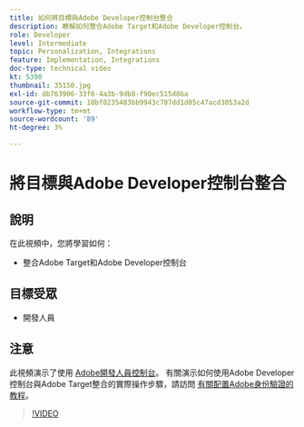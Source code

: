 ```yaml
---
title: 如何將目標與Adobe Developer控制台整合
description: 瞭解如何整合Adobe Target和Adobe Developer控制台。
role: Developer
level: Intermediate
topic: Personalization, Integrations
feature: Implementation, Integrations
doc-type: technical video
kt: 5390
thumbnail: 35150.jpg
exl-id: db763906-33f6-4a3b-9db8-f90ec515d8ba
source-git-commit: 10bf0235483bb9943c787dd1d05c47acd3053a2d
workflow-type: tm+mt
source-wordcount: '89'
ht-degree: 3%

---
```


# 將目標與Adobe Developer控制台整合

## 說明

在此視頻中，您將學習如何：

* 整合Adobe Target和Adobe Developer控制台

## 目標受眾

* 開發人員

## 注意

此視頻演示了使用 [Adobe開發人員控制台](https://developer.adobe.com/developer-console/)。 有關演示如何使用Adobe Developer控制台與Adobe Target整合的實際操作步驟，請訪問 [有關配置Adobe身份驗證的教程](https://experienceleague.adobe.com/docs/target-learn/tutorials/apis/configure-io-target-integration.html?lang=en)。

>[!VIDEO](https://video.tv.adobe.com/v/35150/?quality=12)
